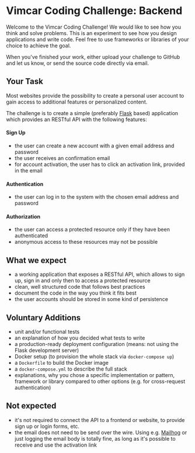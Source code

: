 # Vimcar Coding Challenge: Backend

Welcome to the Vimcar Coding Challenge! We would like to see how you think and solve problems. This is an experiment to see how you design applications and write code. Feel free to use frameworks or libraries of your choice to achieve the goal.

When you've finished your work, either upload your challenge to GitHub and let us know, or send the source code directly via email.


## Your Task
Most websites provide the possibility to create a personal user account to gain access to additional features or personalized content.
 
The challenge is to create a simple (preferably [Flask](http://flask.pocoo.org/) based) application which provides an RESTful API with the following features:

#### Sign Up
- the user can create a new account with a given email address and password
- the user receives an confirmation email 
- for account activation, the user has to click an activation link, provided in the email

#### Authentication
- the user can log in to the system with the chosen email address and password


#### Authorization
- the user can access a protected resource only if they have been authenticated
- anonymous access to these resources may not be possible


## What we expect
- a working application that exposes a RESTful API, which allows to sign up, sign in and only then to access a protected resource 
- clean, well structured code that follows best practices
- document the code in the way you think it fits best
- the user accounts should be stored in some kind of persistence

## Voluntary Additions
- unit and/or functional tests
 - an explanation of how you decided what tests to write
- a production-ready deployment configuration (means: not using the Flask development server)
- Docker setup (to provision the whole stack via `docker-compose up`)
 - a `Dockerfile` to build the Docker image
 - a `docker-compose.yml` to describe the full stack
- explanations, why you chose a specific implementation or pattern, framework or library compared to other options (e.g. for cross-request authentication) 


## Not expected
- it's not required to connect the API to a frontend or website, to provide sign up or login forms, etc.
- the email does not need to be send over the wire. Using e.g. [Mailhog](https://github.com/mailhog/MailHog) or just logging the email body is totally fine, as long as it's possible to receive and use the activation link
